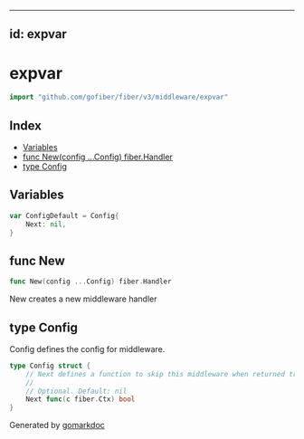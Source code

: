 <!-- Code generated by gomarkdoc. DO NOT EDIT -->

---
id: expvar
---


# expvar

```go
import "github.com/gofiber/fiber/v3/middleware/expvar"
```

## Index

- [Variables](<#variables>)
- [func New\(config ...Config\) fiber.Handler](<#New>)
- [type Config](<#Config>)


## Variables

<a name="ConfigDefault"></a>

```go
var ConfigDefault = Config{
    Next: nil,
}
```

<a name="New"></a>
## func New

```go
func New(config ...Config) fiber.Handler
```

New creates a new middleware handler

<a name="Config"></a>
## type Config

Config defines the config for middleware.

```go
type Config struct {
    // Next defines a function to skip this middleware when returned true.
    //
    // Optional. Default: nil
    Next func(c fiber.Ctx) bool
}
```

Generated by [gomarkdoc](<https://github.com/princjef/gomarkdoc>)
